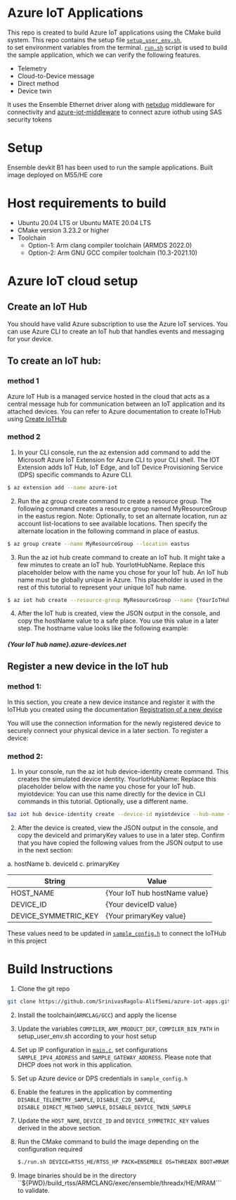 # Azure IoT Applications
This repo is created to build Azure IoT applications using the CMake build system. This repo contains the setup file [`setup_user_env.sh`](./setup_user_env.sh/),   
to set environment variables from the terminal. [`run.sh`](./run.sh/) script is used to build the sample application, which we can verify the following features.

* Telemetry
* Cloud-to-Device message
* Direct method
* Device twin

It uses the Ensemble Ethernet driver along with [netxduo](https://github.com/eclipse-threadx/netxduo) middleware for connectivity and [azure-iot-middleware](https://github.com/Azure/azure-sdk-for-c)
to connect azure iothub using SAS security tokens

# Setup
Ensemble devkit B1 has been used to run the sample applications. Built image deployed on M55/HE core

# Host requirements to build

* Ubuntu 20.04 LTS or Ubuntu MATE 20.04 LTS
* CMake version 3.23.2 or higher
* Toolchain
  * Option-1: Arm clang compiler toolchain (ARMDS 2022.0)
  * Option-2: Arm GNU GCC compiler toolchain (10.3-2021.10)

# Azure IoT cloud setup
## Create an IoT Hub

You should have valid Azure subscription to use the Azure IoT services.
You can use Azure CLI to create an IoT hub that handles events and messaging for your device.

## To create an IoT hub:
### method 1

Azure IoT Hub is a managed service hosted in the cloud that acts as a central message hub for communication between an IoT application and its attached devices. You can refer to Azure documentation to create IoTHub using [Create IoTHub](https://learn.microsoft.com/en-us/azure/iot-hub/iot-hub-create-through-portal)
### method 2
1. In your CLI console, run the az extension add command to add the Microsoft Azure IoT Extension for Azure CLI to your CLI shell. The IOT Extension adds IoT Hub, IoT Edge, and IoT Device Provisioning Service (DPS) specific commands to Azure CLI.
   
  ```bash
  $ az extension add --name azure-iot
  ```

2. Run the az group create command to create a resource group. The following command creates a resource group named MyResourceGroup in the eastus region.
Note: Optionally, to set an alternate location, run az account list-locations to see available locations. Then specify the alternate location in the following command in place of eastus.

  ```bash
  $ az group create --name MyResourceGroup --location eastus
  ```

3. Run the az iot hub create command to create an IoT hub. It might take a few minutes to create an IoT hub.
YourIotHubName. Replace this placeholder below with the name you chose for your IoT hub. An IoT hub name must be globally unique in Azure. This placeholder is used in the rest of this tutorial to represent your unique IoT hub name.

  ```bash
  $ az iot hub create --resource-group MyResourceGroup --name {YourIoTHubName}
  ```

4. After the IoT hub is created, view the JSON output in the console, and copy the hostName value to a safe place. You use this value in a later step. The hostname value looks like the following example:
  ##### {Your IoT hub name}.azure-devices.net

## Register a new device in the IoT hub

### method 1:
In this section, you create a new device instance and register it with the IoTHub you created using the documentation [Registration of a new device](https://learn.microsoft.com/en-us/azure/iot-hub/iot-hub-create-through-portal) 

You will use the connection information for the newly registered device to securely connect your physical device in a later section.
To register a device:

### method 2:

1. In your console, run the az iot hub device-identity create command. This creates the simulated device identity.
YourIotHubName: Replace this placeholder below with the name you chose for your IoT hub.
myiotdevice: You can use this name directly for the device in CLI commands in this tutorial. Optionally, use a different name.

```bash
$az iot hub device-identity create --device-id myiotdevice --hub-name {YourIoTHubName}
```

2. After the device is created, view the JSON output in the console, and copy the deviceId and primaryKey values to use in a later step.
Confirm that you have copied the following values from the JSON output to use in the next section:

a. hostName
b. deviceId
c. primaryKey

|   String               |  Value                            | 
|------------------------|-----------------------------------|
|   HOST_NAME            |  {Your IoT hub hostName value}    |
|   DEVICE_ID            |  {Your deviceID value}            |
|   DEVICE_SYMMETRIC_KEY |  {Your primaryKey value}          |

These values need to be updated in [`sample_config.h`](./source/netxduo/addons/azure_iot/samples/sample_config.h) to connect the IoTHub in this project

# Build Instructions

1. Clone the git repo
   
  ```bash
  git clone https://github.com/SrinivasRagolu-AlifSemi/azure-iot-apps.git
  ```

2. Install the toolchain(``ARMCLAG/GCC``) and apply the license
   
3. Update the variables ``COMPILER``, ``ARM_PRODUCT_DEF``, ``COMPILER_BIN_PATH`` in setup_user_env.sh according to your host setup

4. Set up IP configuration in [``main.c``](.//source/netxduo/addons/azure_iot/samples/main.c), set configurations `SAMPLE_IPV4_ADDRESS` and `SAMPLE_GATEWAY_ADDRESS`. Please note that DHCP does not work in this application.
   
5. Set up Azure device or DPS credentials in `sample_config.h`
   
6. Enable the features in the application by commenting ``DISABLE_TELEMETRY_SAMPLE``, ``DISABLE_C2D_SAMPLE``, ``DISABLE_DIRECT_METHOD_SAMPLE``, ``DISABLE_DEVICE_TWIN_SAMPLE``
   
7. Update the ``HOST_NAME``, ``DEVICE_ID`` and ``DEVICE_SYMMETRIC_KEY`` values derived in the above section.
    
8. Run the CMake command to build the image depending on the configuration required

   ```bash
   $./run.sh DEVICE=RTSS_HE/RTSS_HP PACK=ENSEMBLE OS=THREADX BOOT=MRAM/TCM TEST_APP=main CLEAN=YES/NO DEVELOPER=YES
   ```
10. Image binaries should be in the directory ``${PWD}/build_rtss/ARMCLANG/exec/ensemble/threadx/HE/MRAM``` to validate.




